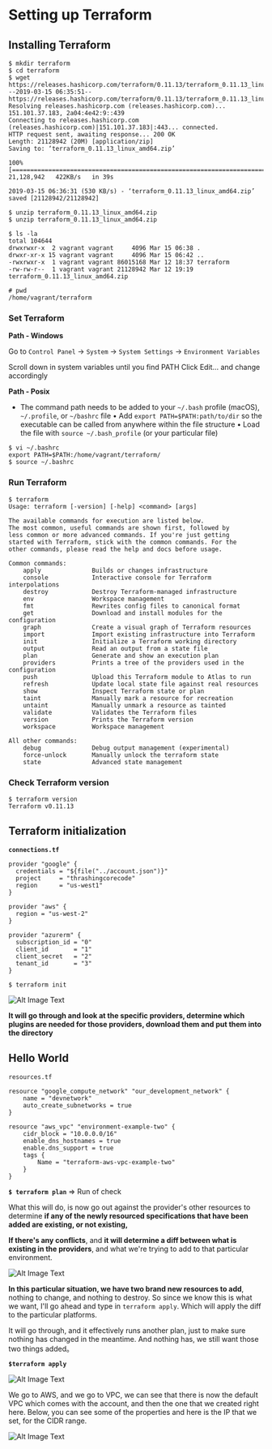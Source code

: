 # Setting up Terraform

## Installing Terraform

```
$ mkdir terraform
$ cd terraform
$ wget https://releases.hashicorp.com/terraform/0.11.13/terraform_0.11.13_linux_amd64.zip
--2019-03-15 06:35:51--  https://releases.hashicorp.com/terraform/0.11.13/terraform_0.11.13_linux_amd64.zip
Resolving releases.hashicorp.com (releases.hashicorp.com)... 151.101.37.183, 2a04:4e42:9::439
Connecting to releases.hashicorp.com (releases.hashicorp.com)|151.101.37.183|:443... connected.
HTTP request sent, awaiting response... 200 OK
Length: 21128942 (20M) [application/zip]
Saving to: ‘terraform_0.11.13_linux_amd64.zip’

100%[=====================================================================================================================>] 21,128,942   422KB/s   in 39s

2019-03-15 06:36:31 (530 KB/s) - ‘terraform_0.11.13_linux_amd64.zip’ saved [21128942/21128942]

$ unzip terraform_0.11.13_linux_amd64.zip
$ unzip terraform_0.11.13_linux_amd64.zip
```

```
$ ls -la
total 104644
drwxrwxr-x  2 vagrant vagrant     4096 Mar 15 06:38 .
drwxr-xr-x 15 vagrant vagrant     4096 Mar 15 06:42 ..
-rwxrwxr-x  1 vagrant vagrant 86015168 Mar 12 18:37 terraform
-rw-rw-r--  1 vagrant vagrant 21128942 Mar 12 19:19 terraform_0.11.13_linux_amd64.zip

# pwd
/home/vagrant/terraform
```

### Set Terraform

**Path - Windows**

Go to `Control Panel` -> `System` -> `System Settings` -> `Environment Variables`
 
Scroll down in system variables until you find PATH Click Edit... and change accordingly 


**Path - Posix**

* The command path needs to be added to your `~/.bash` profile (macOS), `~/.profile`, or `~/bashrc` file 
• Add `export PATH=$PATH:path/to/dir` so the executable can be called from anywhere within the file structure 
• Load the file with `source ~/.bash_profile` (or your particular file) 


```
$ vi ~/.bashrc
export PATH=$PATH:/home/vagrant/terraform/
$ source ~/.bashrc
```

### Run Terraform

```
$ terraform
Usage: terraform [-version] [-help] <command> [args]

The available commands for execution are listed below.
The most common, useful commands are shown first, followed by
less common or more advanced commands. If you're just getting
started with Terraform, stick with the common commands. For the
other commands, please read the help and docs before usage.

Common commands:
    apply              Builds or changes infrastructure
    console            Interactive console for Terraform interpolations
    destroy            Destroy Terraform-managed infrastructure
    env                Workspace management
    fmt                Rewrites config files to canonical format
    get                Download and install modules for the configuration
    graph              Create a visual graph of Terraform resources
    import             Import existing infrastructure into Terraform
    init               Initialize a Terraform working directory
    output             Read an output from a state file
    plan               Generate and show an execution plan
    providers          Prints a tree of the providers used in the configuration
    push               Upload this Terraform module to Atlas to run
    refresh            Update local state file against real resources
    show               Inspect Terraform state or plan
    taint              Manually mark a resource for recreation
    untaint            Manually unmark a resource as tainted
    validate           Validates the Terraform files
    version            Prints the Terraform version
    workspace          Workspace management

All other commands:
    debug              Debug output management (experimental)
    force-unlock       Manually unlock the terraform state
    state              Advanced state management
```

### Check Terraform version

```
$ terraform version
Terraform v0.11.13

```


## Terraform initialization

**`connections.tf`**

```
provider "google" {
  credentials = "${file("../account.json")}"
  project     = "thrashingcorecode"
  region      = "us-west1"
}

provider "aws" {
  region = "us-west-2"
}

provider "azurerm" {
  subscription_id = "0"
  client_id       = "1"
  client_secret   = "2"
  tenant_id       = "3"
}
```

`$ terraform init`


![Alt Image Text](images/2_1.png "Body image")

**It will go through and look at the specific providers, determine which plugins are needed for those providers, download them and put them into the directory**


## Hello World

`resources.tf`

```
resource "google_compute_network" "our_development_network" { 
	name = "devnetwork" 
	auto_create_subnetworks = true 
} 

resource "aws_vpc" "environment-example-two" { 
	cidr_block = "10.0.0.0/16" 
	enable_dns_hostnames = true 
	enable.dns_support = true 
	tags { 
		Name = "terraform-aws-vpc-example-two" 
	}
}
```

**`$ terraform plan`** => Run of check

What this will do, is now go out against the provider's other resources to determine **if any of the newly resourced specifications that have been added are existing, or not existing,** 

**If there's any conflicts**, and **it will determine a diff between what is existing in the providers**, and what we're trying to add to that particular environment. 

![Alt Image Text](images/2_2.png "Body image")

**In this particular situation, we have two brand new resources to add**, nothing to change, and nothing to destroy. So since we know this is what we want, I'll go ahead and type in `terraform apply`. Which will apply the diff to the particular platforms. 

It will go through, and it effectively runs another plan, just to make sure nothing has changed in the meantime. And nothing has, we still want those two things added。

**`$terraform apply`**

![Alt Image Text](images/2_4.png "Body image")

We go to AWS, and we go to VPC, we can see that there is now the default VPC which comes with the account, and then the one that we created right here. Below, you can see some of the properties and here is the IP that we set, for the CIDR range.

![Alt Image Text](images/2_5.png "Body image")





